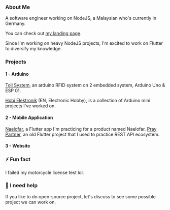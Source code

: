 ### About Me

A software engineer working on NodeJS, a Malaysian who's currently in Germany.

You can check out [my landing page](https://zafranudin.dev/).

Since I'm working on heavy NodeJS projects, I'm excited to work on Flutter to diversify my knowledge.

### Projects

#### 1 - Arduino

[Toll System](https://github.com/Xavier-IV/dev.zafranudin.arduino.toll-system), an arduino RFID system on 2 embedded system, Arduino Uno & ESP 01.

[Hobi Elektronik](https://github.com/Xavier-IV/hobi-elektronik) (EN, Electronic Hobby), is a collection of Arduino mini projects I've worked on.


#### 2 - Mobile Application

[Naelofar](https://github.com/Xavier-IV/dev.zafranudin.app.naelofar), a Flutter app I'm practicing for a product named Naelofar.
[Pray Partner](https://github.com/Xavier-IV/pray-partner), an old Flutter project that I used to practice REST API ecosystem.


#### 3 - Website


### ⚡ Fun fact

I failed my motorcycle license test lol.

### 🤔 I need help

If you like to do open-source project, let's discuss to see some possible project we can work on.

<!--
**Xavier-IV/xavier-iv** is a ✨ _special_ ✨ repository because its `README.md` (this file) appears on your GitHub profile.

Here are some ideas to get you started:

- 🔭 I’m currently working on ...
- 🌱 I’m currently learning ...
- 👯 I’m looking to collaborate on ...
- 🤔 I’m looking for help with ...
- 💬 Ask me about ...
- 📫 How to reach me: ...
- 😄 Pronouns: ...
- ⚡ Fun fact: ...
-->
